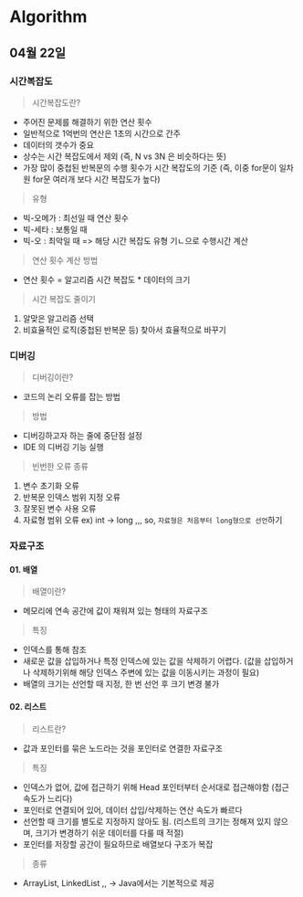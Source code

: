 # Algorithm

## 04월 22일

### 시간복잡도

> 시간복잡도란?

- 주어진 문제를 해결하기 위한 연산 횟수
- 일반적으로 1억번의 연산은 1초의 시간으로 간주
- 데이터의 갯수가 중요
- 상수는 시간 복잡도에서 제외 
  (즉, N vs 3N 은 비슷하다는 뜻)
- 가장 많이 중첩된 반복문의 수행 횟수가 시간 복잡도의 기준 
  (즉, 이중 for문이 일차원 for문 여러개 보다 시간 복잡도가 높다)

> 유형

- 빅-오메가 : 최선일 때 연산 횟수
- 빅-세타 : 보통일 때 
- 빅-오 : 최악일 때 => 해당 시간 복잡도 유형 기ㄴ으로 수행시간 계산

> 연산 횟수 계산 방법

- 연산 횟수 = 알고리즘 시간 복잡도 * 데이터의 크기 

> 시간 복잡도 줄이기

1. 알맞은 알고리즘 선택
2. 비효율적인 로직(중첩된 반복문 등) 찾아서 효율적으로 바꾸기

### 디버깅
 
> 디버깅이란?

- 코드의 논리 오류를 잡는 방법

> 방법

- 디버깅하고자 하는 줄에 중단점 설정
- IDE 의 디버깅 기능 실행

> 빈번한 오류 종류

1. 변수 초기화 오류
2. 반복문 인덱스 범위 지정 오류
3. 잘못된 변수 사용 오류
4. 자료형 범위 오류
  ex) int -> long ,,,
  so, `자료형은 처음부터 long형으로 선언`하기

### 자료구조

#### 01. 배열

> 배열이란? 

- 메모리에 연속 공간에 값이 채워져 있는 형태의 자료구조

> 특징

- 인덱스를 통해 참조
- 새로운 값을 삽입하거나 특정 인덱스에 있는 값을 삭제하기 어렵다.
  (값을 삽입하거나 삭제하기위해 해당 인덱스 주변에 있는 값을 이동시키는 과정이 필요)
- 배열의 크기는 선언할 때 지정, 한 번 선언 후 크기 변경 불가

#### 02. 리스트

> 리스트란?

- 값과 포인터를 묶은 노드라는 것을 포인터로 연결한 자료구조

> 특징

- 인덱스가 없어, 값에 접근하기 위해 Head 포인터부터 순서대로 접근해야함
  (접근 속도가 느리다)
- 포인터로 연결되어 있어, 데이터 삽입/삭제하는 연산 속도가 빠르다
- 선언할 때 크기를 별도로 지정하지 않아도 됨.
  (리스트의 크기는 정해져 있지 않으며, 크기가 변경하기 쉬운 데이터를 다룰 때 적절)
- 포인터를 저장할 공간이 필요하므로 배열보다 구조가 복잡

> 종류

- ArrayList, LinkedList ,, -> Java에서는 기본적으로 제공